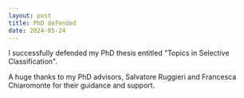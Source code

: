 ```yaml
---
layout: post
title: PhD defended
date: 2024-05-24
---
```


I successfully defended my PhD thesis entitled "Topics in Selective Classification".

A huge thanks to my PhD advisors, Salvatore Ruggieri and Francesca Chiaromonte for their guidance and support.